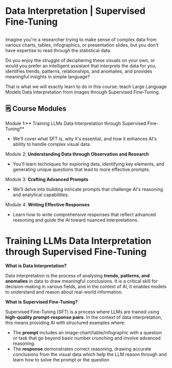 # **Data Interpretation | Supervised Fine-Tuning** 

##

Imagine you're a researcher trying to make sense of complex data from various charts, tables, infographics, or presentation slides, but you don't have expertise to read through the statistical data. 

Do you enjoy the struggle of deciphering these visuals on your own, or would you prefer an intelligent assistant that interprets the data for you, identifies trends, patterns, relationships, and anomalies, and provides meaningful insights in simple language?

That is what we will exactly learn to do in this course: teach Large Language Models Data Interpretation from images through Supervised Fine-Tuning. 

## 🗒️ Course Modules 

Module 1:** Training LLMs Data Interpretation through Supervised Fine-Tuning**

- We'll cover what SFT is, why it's essential, and how it enhances AI's ability to handle complex visual data.

Module 2: **Understanding Data through Observation and Research**

-  You'll learn techniques for exploring data, identifying key elements, and generating unique questions that lead to more effective prompts.

Module 3: **Crafting Advanced Prompts**

- We'll delve into building intricate prompts that challenge AI's reasoning and analytical capabilities.

Module 4:  **Writing Effective Responses**

- Learn how to write comprehensive responses that reflect advanced reasoning and guide the AI toward nuanced interpretations.

#  Training LLMs Data Interpretation through Supervised Fine-Tuning

**What is Data Interpretation?**

Data interpretation is the process of analysing **trends, patterns, and anomalies** in data to draw meaningful conclusions. It is a critical skill for decision-making in various fields, and in the context of AI, it enables models to understand and reason about real-world information. 

**What is Supervised Fine-Tuning?**

Supervised Fine-Tuning (SFT) is a process where LLMs are trained using **high-quality prompt-response pairs**. In the context of data interpretation, this means providing AI with structured examples where:

- The **prompt** includes an image-chart/table/infographic with a question or task that go  beyond basic number crunching and involve advanced reasoning. 
- The **response** demonstrates correct reasoning, drawing accurate conclusions from the visual data which help the LLM reason through and learn how to solve the prompt or the question